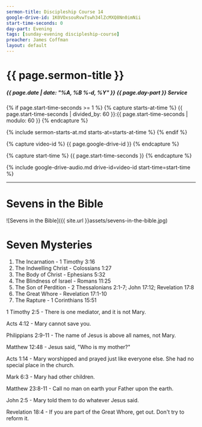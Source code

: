 ```yaml
---
sermon-title: Discipleship Course 14
google-drive-id: 1K0VOxsouRvwTswh34lZcMXQ8Nn0imNii
start-time-seconds: 0
day-part: Evening
tags: [sunday-evening discipleship-course]
preacher: James Coffman
layout: default
---
```


# {{ page.sermon-title }}

##### {{ page.date | date: "%A, %B %-d, %Y" }} {{ page.day-part }} Service

{% if page.start-time-seconds >= 1 %}
{% capture starts-at-time %}
{{ page.start-time-seconds | divided_by: 60 }}:{{ page.start-time-seconds | modulo: 60 }}
{% endcapture %}

{% include sermon-starts-at.md starts-at=starts-at-time %}
{% endif %}

{% capture video-id %}
{{ page.google-drive-id }}
{% endcapture %}

{% capture start-time %}
{{ page.start-time-seconds }}
{% endcapture %}

{% include google-drive-audio.md drive-id=video-id start-time=start-time %}

***

# Sevens in the Bible
![Sevens in the Bible]({{ site.url }}assets/sevens-in-the-bible.jpg)

# Seven Mysteries

1. The Incarnation - 1 Timothy 3:16
2. The Indwelling Christ - Colossians 1:27
3. The Body of Christ - Ephesians 5:32
4. The Blindness of Israel - Romans 11:25
5. The Son of Perdition - 2 Thessalonians 2:1-7; John 17:12; Revelation 17:8
6. The Great Whore - Revelation 17:1-10
7. The Rapture - 1 Corinthians 15:51

1 Timothy 2:5 - There is one mediator, and it is not Mary.

Acts 4:12 - Mary cannot save you.

Philippians 2:9-11 - The name of Jesus is above all names, not Mary.

Matthew 12:48 - Jesus said, "Who is my mother?"

Acts 1:14 - Mary worshipped and prayed just like everyone else. She had no special place in the church.

Mark 6:3 - Mary had other children.

Matthew 23:8-11 - Call no man on earth your Father upon the earth.

John 2:5 - Mary told them to do whatever Jesus said.

Revelation 18:4 - If you are part of the Great Whore, get out. Don't try to reform it.